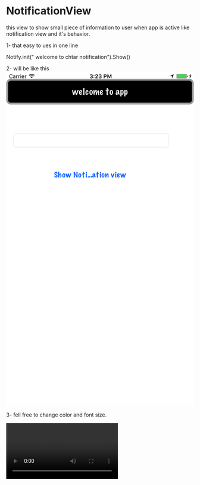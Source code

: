 # NotificationView
this view to show small piece of  information to user when app is active like notification view and it's behavior.

1- that easy to ues  in one line 


Notify.init(" welcome to chtar notification").Show()

2- will be like this 
![alt tag](https://github.com/ragaie/NotificationView/blob/master/Chtar-Notification/Simulator%20Screen%20Shot%20Aug%202%2C%202017%2C%203.23.05%20PM.png)

3- fell free to change color and font size.


 ![alt tag](https://github.com/ragaie/NotificationView/blob/master/Chtar-Notification/notify.mov)
